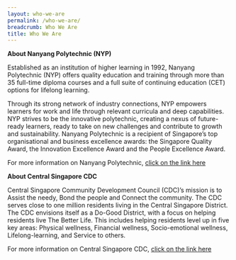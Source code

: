 ```yaml
---
layout: who-we-are
permalink: /who-we-are/
breadcrumb: Who We Are
title: Who We Are
---
```

**About Nanyang Polytechnic (NYP)**

Established as an institution of higher learning in 1992, Nanyang Polytechnic (NYP) offers quality education and training through more than 35 full-time diploma courses and a full suite of continuing education (CET) options for lifelong learning.

Through its strong network of industry connections, NYP empowers learners for work and life through relevant curricula and deep capabilities. NYP strives to be the innovative polytechnic, creating a nexus of future-ready learners, ready to take on new challenges and contribute to growth and sustainability. Nanyang Polytechnic is a recipient of Singapore’s top organisational and business excellence awards: the Singapore Quality Award, the Innovation Excellence Award and the People Excellence Award.

For more information on Nanyang Polytechnic, [click on the link here](https://www.nyp.edu.sg/about-nyp.html)

**About Central Singapore CDC**

Central Singapore Community Development Council (CDC)’s mission is to Assist the needy, Bond the people and Connect the community. The CDC serves close to one million residents living in the Central Singapore District. The CDC envisions itself as a Do-Good District, with a focus on helping residents live The Better Life. This includes helping residents level up in five key areas: Physical wellness, Financial wellness, Socio-emotional wellness, Lifelong-learning, and Service to others.

For more information on Central Singapore CDC, [click on the link here](https://www.cdc.org.sg/centralsingapore/about-us/about-the-cdc)
